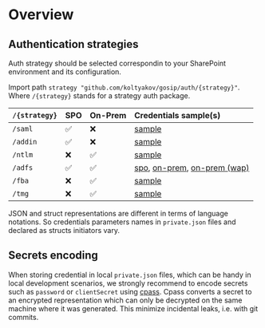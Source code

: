 # Overview

## Authentication strategies

Auth strategy should be selected correspondin to your SharePoint environment and its configuration.

Import path `strategy "github.com/koltyakov/gosip/auth/{strategy}"`. Where `/{strategy}` stands for a strategy auth package.

| `/{strategy}` | SPO | On-Prem | Credentials sample\(s\) |
| :--- | :--- | :--- | :--- |
| `/saml` | ✅ | ❌ | [sample](addin.md#json) |
| `/addin` | ✅ | ❌ | [sample](addin.md#json) |
| `/ntlm` | ❌ | ✅ | [sample](ntlm.md#json) |
| `/adfs` | ✅ | ✅ | [spo](adfs.md#sharepoint-online-configuration), [on-prem](adfs.md#on-premises-configuration), [on-prem \(wap\)](adfs.md#on-premises-behing-wap-configuration) |
| `/fba` | ❌ | ✅ | [sample](fba.md#json) |
| `/tmg` | ❌ | ✅ | [sample](tmg.md#json) |

JSON and struct representations are different in terms of language notations. So credentials parameters names in `private.json` files and declared as structs initiators vary.

## Secrets encoding

When storing credential in local `private.json` files, which can be handy in local development scenarios, we strongly recommend to encode secrets such as `password` or `clientSecret` using [cpass](cmd/cpass/README.md). Cpass converts a secret to an encrypted representation which can only be decrypted on the same machine where it was generated. This minimize incidental leaks, i.e. with git commits.

